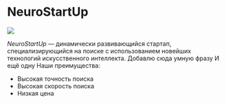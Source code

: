 # NeuroStartUp

![](https://netology-code.github.io/git-homeworks/introduction/assets/logo.png)

*NeuroStartUp* — динамически развивающийся стартап, специализирующийся на поиске с использованием 
 новейших технологий искусственного интеллекта.
Добавлю сюда умную фразу
И ещё одну
Наши преимущества:
* Высокая точность поиска
* Высокая скорость поиска
* Низкая цена
